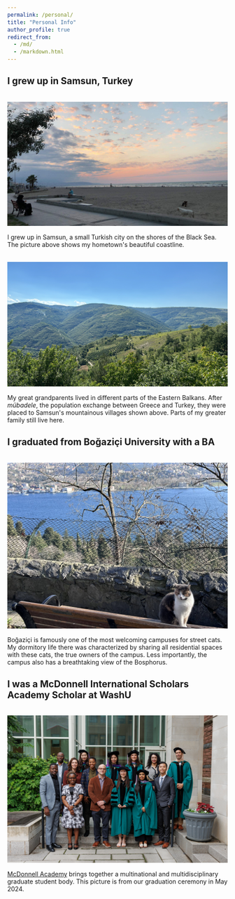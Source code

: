 ```yaml
---
permalink: /personal/
title: "Personal Info"
author_profile: true
redirect_from: 
  - /md/
  - /markdown.html
---
```

<!-- Google tag (gtag.js) -->
<script async src="https://www.googletagmanager.com/gtag/js?id=G-PKJS2WFZ01"></script>
<script>
  window.dataLayer = window.dataLayer || [];
  function gtag(){dataLayer.push(arguments);}
  gtag('js', new Date());

  gtag('config', 'G-PKJS2WFZ01');
</script>

## I grew up in Samsun, Turkey

<br/><img src='/images/blacksea_img.JPG'>

I grew up in Samsun, a small Turkish city on the shores of the Black Sea. The picture above shows my hometown's beautiful coastline.

<br/><img src='/images/koy_img.JPG'>

My great grandparents lived in different parts of the Eastern Balkans. After <em>mübadele</em>, the population exchange between Greece and Turkey, they were placed to Samsun's mountainous villages shown above. Parts of my greater family still live here.

## I graduated from Boğaziçi University with a BA

<br/><img src='/images/bogazici_img.jpg'>

Boğaziçi is famously one of the most welcoming campuses for street cats. My dormitory life there was characterized by sharing all residential spaces with these cats, the true owners of the campus. Less importantly, the campus also has a breathtaking view of the Bosphorus.


## I was a McDonnell International Scholars Academy Scholar at WashU

<br/><img src='/images/mcdonnell_graduation.jpg'>

[McDonnell Academy](https://mcdonnell.wustl.edu) brings together a multinational and multidisciplinary graduate student body. This picture is from our graduation ceremony in May 2024.


